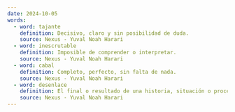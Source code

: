 ```yaml
---
date: 2024-10-05
words:
  - word: tajante
    definition: Decisivo, claro y sin posibilidad de duda.
    source: Nexus - Yuval Noah Harari 
  - word: inescrutable
    definition: Imposible de comprender o interpretar.
    source: Nexus - Yuval Noah Harari 
  - word: cabal
    definition: Completo, perfecto, sin falta de nada.
    source: Nexus - Yuval Noah Harari 
  - word: desenlace
    definition: El final o resultado de una historia, situación o proceso.
    source: Nexus - Yuval Noah Harari 
---
```

